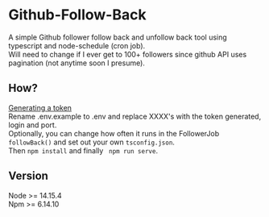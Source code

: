 
# Github-Follow-Back

A simple Github follower follow back and unfollow back tool using typescript and node-schedule (cron job).\
Will need to change if I ever get to 100+ followers since github API uses pagination (not anytime soon I presume).

## How?
[Generating a token](https://docs.github.com/en/github/authenticating-to-github/creating-a-personal-access-token)\
Rename .env.example to .env and replace XXXX's with the token generated, login and port.\
Optionally, you can change how often it runs in the FollowerJob ```followBack()``` and set out your own ```tsconfig.json```.\
Then ``` npm install ``` and finally ``` npm run serve```.


## Version

Node >= 14.15.4\
Npm >= 6.14.10